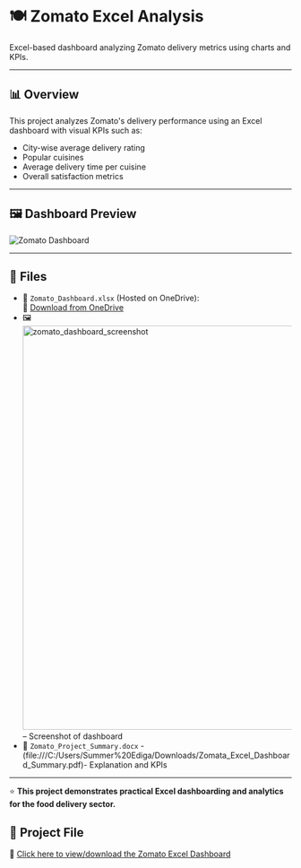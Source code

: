 # 🍽️ Zomato Excel Analysis

Excel-based dashboard analyzing Zomato delivery metrics using charts and KPIs.

---

## 📊 Overview

This project analyzes Zomato's delivery performance using an Excel dashboard with visual KPIs such as:

- City-wise average delivery rating
- Popular cuisines
- Average delivery time per cuisine
- Overall satisfaction metrics

---

## 🖼️ Dashboard Preview

![Zomato Dashboard](https://github.com/Vaishnaviediga/Zomato-Excel-Analysis/tree/main)


---

## 📂 Files

- 🧾 `Zomato_Dashboard.xlsx` (Hosted on OneDrive):  
  🔗 [Download from OneDrive](https://1drv.ms/b/c/ae9840f81109f6e6/Ea4kAQ6h3XJJppw1ElwVd78BgEHPPfVR3Qlw4Q99JZL_3g?e=MZYkpx)
- 🖼️ <img width="638" height="721" alt="zomato_dashboard_screenshot" src="https://github.com/user-attachments/assets/6b4452af-66b8-4958-b881-2e02b1d3d56f" />
 – Screenshot of dashboard
- 📝 `Zomato_Project_Summary.docx` - (file:///C:/Users/Summer%20Ediga/Downloads/Zomata_Excel_Dashboard_Summary.pdf)-  Explanation and KPIs

---

⭐️ **This project demonstrates practical Excel dashboarding and analytics for the food delivery sector.**


## 📁 Project File
🔗 [Click here to view/download the Zomato Excel Dashboard](https://1drv.ms/b/c/ae9840f81109f6e6/Ea4kAQ6h3XJJppw1ElwVd78BgEHPPfVR3Qlw4Q99JZL_3g?e=clXAnn)
